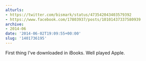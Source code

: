 ```yaml
---
alturls:
- https://twitter.com/bismark/status/473542043403579392
- https://www.facebook.com/17803937/posts/10101437337580939
archive:
- 2014-06
date: '2014-06-02T19:09:55+00:00'
slug: '1401736195'
---
```


First thing I've downloaded in iBooks. Well played Apple.

